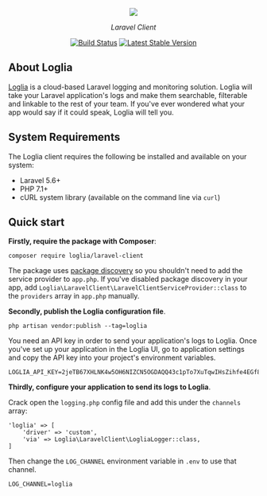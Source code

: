 <p align="center"><img src="https://res.cloudinary.com/loglia/image/upload/v1572656182/logo-dark_obmuma.svg"></p>
<p align="center"><i>Laravel Client</i></p>
<p align="center">
    <a href="https://travis-ci.org/loglia/laravel-client"><img src="https://travis-ci.org/loglia/laravel-client.svg" alt="Build Status"></a>
    <a href="https://packagist.org/packages/loglia/laravel-client"><img src="https://poser.pugx.org/loglia/laravel-client/v/stable.svg" alt="Latest Stable Version"></a>
</p>

## About Loglia

[Loglia](https://www.loglia.app) is a cloud-based Laravel logging and monitoring solution. Loglia will take your Laravel application's logs and make them searchable, filterable and linkable to the rest of your team. If you've ever wondered what your app would say if it could speak, Loglia will tell you.

## System Requirements

The Loglia client requires the following be installed and available on your system:

- Laravel 5.6+
- PHP 7.1+
- cURL system library (available on the command line via `curl`)

## Quick start

**Firstly, require the package with Composer**:

    composer require loglia/laravel-client
    
The package uses [package discovery](https://laravel.com/docs/5.6/packages#package-discovery) so you shouldn't need to add the service provider to `app.php`. If you've disabled package discovery in your app, add `Loglia\LaravelClient\LaravelClientServiceProvider::class` to the `providers` array in `app.php` manually.

**Secondly, publish the Loglia configuration file**.

    php artisan vendor:publish --tag=loglia
    
You need an API key in order to send your application's logs to Loglia. Once you've set up your application in the Loglia UI, go to application settings and copy the API key into your project's environment variables.

    LOGLIA_API_KEY=2jeTB67XHLNK4w5OH6NIZCN5OGDAQQ43c1pTo7XuTqwIHsZihfe4EGf8hH6Ufdtc

**Thirdly, configure your application to send its logs to Loglia**.

Crack open the `logging.php` config file and add this under the `channels` array:

    'loglia' => [
        'driver' => 'custom',
        'via' => Loglia\LaravelClient\LogliaLogger::class,
    ]
    
Then change the `LOG_CHANNEL` environment variable in `.env` to use that channel.

    LOG_CHANNEL=loglia
